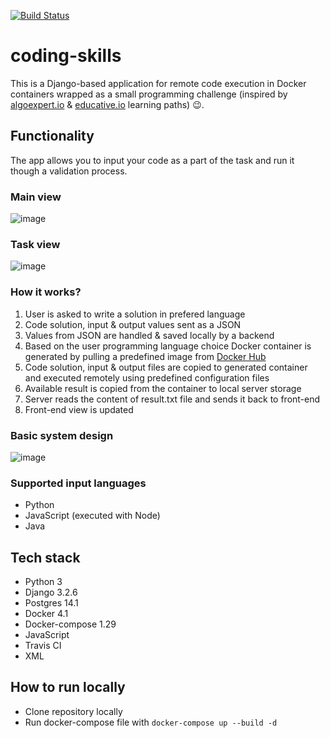 [![Build Status](https://app.travis-ci.com/dyeroshenko/coding-exercises.svg?branch=main)](https://app.travis-ci.com/dyeroshenko/coding-exercises)

# coding-skills
 
This is a Django-based application for remote code execution in Docker containers wrapped as a small programming challenge (inspired by [algoexpert.io](https://www.algoexpert.io/product) & [educative.io](https://www.educative.io/) learning paths) 😉. 

## Functionality

The app allows you to input your code as a part of the task and run it though a validation process. 

### Main view
![image](https://github.com/dyeroshenko/coding-skills/blob/main/main_view.gif)

### Task view
![image](https://github.com/dyeroshenko/coding-skills/blob/main/task_view.gif)

### How it works?
1. User is asked to write a solution in prefered language
2. Code solution, input & output values sent as a JSON
3. Values from JSON are handled & saved locally by a backend
4. Based on the user programming language choice Docker container is generated by pulling a predefined image from [Docker Hub](https://hub.docker.com/)
5. Code solution, input & output files are copied to generated container and executed remotely using predefined configuration files
6. Available result is copied from the container to local server storage
7. Server reads the content of result.txt file and sends it back to front-end
8. Front-end view is updated

### Basic system design
![image](https://github.com/dyeroshenko/coding-skills/blob/main/system_design.png)

### Supported input languages
* Python
* JavaScript (executed with Node)
* Java

## Tech stack
* Python 3
* Django 3.2.6
* Postgres 14.1
* Docker 4.1
* Docker-compose 1.29
* JavaScript
* Travis CI 
* XML

## How to run locally
* Clone repository locally
* Run docker-compose file with ```docker-compose up --build -d```
